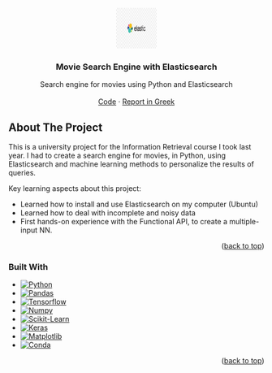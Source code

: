 <!--# Search-Engine-with-Elasticsearch
Search engine for movies using python and Elasticsearch.

Created a search engine for movies using Elasticsearch. Personalized the result list using machine learning methods.
-->

<a name="readme-top"></a>
<!-- PROJECT LOGO -->
<br />
<div align="center">
  <a href="https://www.elastic.co/">
    <img src="elastic.jpg" alt="Logo" width="80" height="80">
  </a>

  <h3 align="center">Movie Search Engine with Elasticsearch</h3>

  <p align="center">
    Search engine for movies using Python and Elasticsearch
    <br />
    <br />
    <a href="https://github.com/athi-fus/Search-Engine-with-Elasticsearch/blob/main/all_code_1059623_Athina_Fouseki.py">Code</a>
    ·
    <a href="https://github.com/athi-fus/Search-Engine-with-Elasticsearch/blob/main/IR_project_anafora.pdf">Report in Greek</a>
  </p>
</div>

<!-- ABOUT THE PROJECT -->
## About The Project
This is a university project for the Information Retrieval course I took last year. I had to create a search engine for movies, in Python, using Elasticsearch and machine learning methods to personalize the results of queries.

Key learning aspects about this project:
* Learned how to install and use Elasticsearch on my computer (Ubuntu)
* Learned how to deal with incomplete and noisy data
* First hands-on experience with the Functional API, to create a multiple-input NN.


<p align="right">(<a href="#readme-top">back to top</a>)</p>


### Built With

* [![Python][Python]][Python-url]
* [![Pandas][Pandas]][Pandas-url]
* [![Tensorflow][Tensorflow]][Tensorflow-url]
* [![Numpy][Numpy]][Numpy-url]
* [![Scikit-Learn][Scikit-Learn]][Scikit-Learn-url]
* [![Keras][Keras]][Keras-url]
* [![Matplotlib][Matplotlib]][Matplotlib-url]
* [![Conda][Conda]][Conda-url]

<p align="right">(<a href="#readme-top">back to top</a>)</p>

<!-- MARKDOWN LINKS & IMAGES -->
<!-- https://www.markdownguide.org/basic-syntax/#reference-style-links -->
[linkedin-shield]: https://img.shields.io/badge/-LinkedIn-black.svg?style=for-the-badge&logo=linkedin&colorB=555
[linkedin-url]:  www.linkedin.com/in/athina-fouseki

[Python]:https://img.shields.io/badge/python-3670A0?style=for-the-badge&logo=python&logoColor=ffdd54
[Python-url]: https://www.python.org/
[Pandas]: https://img.shields.io/badge/pandas-%23150458.svg?style=for-the-badge&logo=pandas&logoColor=white
[Pandas-url]: https://pandas.pydata.org/
[Tensorflow]: https://img.shields.io/badge/TensorFlow-%23FF6F00.svg?style=for-the-badge&logo=TensorFlow&logoColor=white
[Tensorflow-url]: https://www.tensorflow.org/
[Numpy]: https://img.shields.io/badge/numpy-%23013243.svg?style=for-the-badge&logo=numpy&logoColor=white
[Numpy-url]: https://numpy.org/
[Scikit-Learn]: https://img.shields.io/badge/scikit--learn-%23F7931E.svg?style=for-the-badge&logo=scikit-learn&logoColor=white
[Scikit-Learn-url]: https://scikit-learn.org/stable/
[Keras]: https://img.shields.io/badge/Keras-%23D00000.svg?style=for-the-badge&logo=Keras&logoColor=white
[Keras-url]: https://keras.io/
[Matplotlib]: [https://img.shields.io/badge/Matplotlib?style=for-the-badge&logo=bootstrap&logoColor=white](https://img.shields.io/badge/Matplotlib-%23ffffff.svg?style=for-the-badge&logo=Matplotlib&logoColor=black)
[Matplotlib-url]: https://matplotlib.org/
[Conda]: [https://img.shields.io/badge/Conda?style=for-the-badge&logo=bootstrap&logoColor=white](https://img.shields.io/badge/Anaconda-%2344A833.svg?style=for-the-badge&logo=anaconda&logoColor=white)
[Conda-url]: https://docs.conda.io/en/latest/

